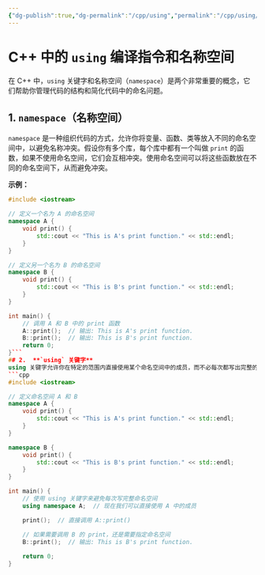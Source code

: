 ```yaml
---
{"dg-publish":true,"dg-permalink":"/cpp/using","permalink":"/cpp/using/","dgPassFrontmatter":true}
---
```



# C++ 中的 `using` 编译指令和名称空间

在 C++ 中，`using` 关键字和名称空间（`namespace`）是两个非常重要的概念，它们帮助你管理代码的结构和简化代码中的命名问题。

## 1. `namespace`（名称空间）

`namespace` 是一种组织代码的方式，允许你将变量、函数、类等放入不同的命名空间中，以避免名称冲突。假设你有多个库，每个库中都有一个叫做 `print` 的函数，如果不使用命名空间，它们会互相冲突。使用命名空间可以将这些函数放在不同的命名空间下，从而避免冲突。

**示例：**

```cpp
#include <iostream>

// 定义一个名为 A 的命名空间
namespace A {
    void print() {
        std::cout << "This is A's print function." << std::endl;
    }
}

// 定义另一个名为 B 的命名空间
namespace B {
    void print() {
        std::cout << "This is B's print function." << std::endl;
    }
}

int main() {
    // 调用 A 和 B 中的 print 函数
    A::print();  // 输出: This is A's print function.
    B::print();  // 输出: This is B's print function.
    return 0;
}```
## 2.  **`using` 关键字**
using 关键字允许你在特定的范围内直接使用某个命名空间中的成员，而不必每次都写出完整的命名空间路径。这使得代码更加简洁。
```cpp
#include <iostream>

// 定义命名空间 A 和 B
namespace A {
    void print() {
        std::cout << "This is A's print function." << std::endl;
    }
}

namespace B {
    void print() {
        std::cout << "This is B's print function." << std::endl;
    }
}

int main() {
    // 使用 using 关键字来避免每次写完整命名空间
    using namespace A;  // 现在我们可以直接使用 A 中的成员

    print();  // 直接调用 A::print()

    // 如果需要调用 B 的 print，还是需要指定命名空间
    B::print();  // 输出: This is B's print function.
    
    return 0;
}

```
